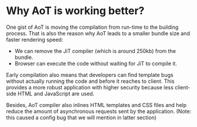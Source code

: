 # Why AoT is working better?

One gist of AoT is moving the compilation from run-time to the building process. That is also the reason why AoT leads to a smaller bundle size and faster rendering speed:
- We can remove the JiT compiler (which is around 250kb) from the bundle.
- Browser can execute the code without waiting for JiT to compile it.

Early compilation also means that developers can find template bugs without actually running the code and before it reaches to client. This provides a more robust application with higher security because less client-side HTML and JavaScript are used.

Besides, AoT compiler also inlines HTML templates and CSS files and help reduce the amount of asynchronous requests sent by the application. (Note: this caused a config bug that we will mention in latter section)
